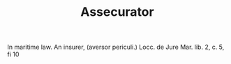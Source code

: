 ---
title: Assecurator
permalink: "/definitions/assecurator.html"
body: In maritime law. An insurer, (aversor periculi.) Locc. de Jure Mar. lib. 2,
  c. 5, fi 10
published_at: '2018-07-07'
layout: post
---